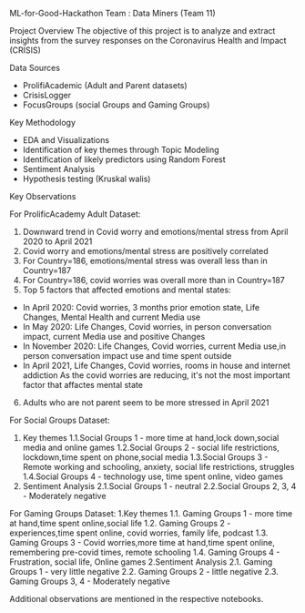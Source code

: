 ML-for-Good-Hackathon
Team : Data Miners (Team 11)

Project Overview
The objective of this project is to analyze and extract insights from the survey responses on the Coronavirus Health and Impact (CRISIS)

Data Sources
- ProlifiAcademic (Adult and Parent datasets)
- CrisisLogger
- FocusGroups (social Groups and Gaming Groups)

Key Methodology
- EDA and Visualizations
- Identification of key themes through Topic Modeling
- Identification of likely predictors using Random Forest
- Sentiment Analysis
- Hypothesis testing (Kruskal walis)

Key Observations

For ProlificAcademy Adult Dataset:
1. Downward trend in Covid worry and emotions/mental stress from April 2020 to April 2021
2. Covid worry and emotions/mental stress are positively correlated
3. For Country=186, emotions/mental stress was overall less than in Country=187
4. For Country=186, covid worries was overall more than in Country=187
5. Top 5 factors that affected emotions and mental states:
- In April 2020: Covid worries, 3 months prior emotion state, Life Changes, Mental Health and current Media use
- In May 2020: Life Changes, Covid worries, in person conversation impact, current Media use and positive Changes
- In November 2020: Life Changes, Covid worries, current Media use,in person conversation impact use and time spent outside
- In April 2021, Life Changes, Covid worries, rooms in house and internet addiction
As the covid worries are reducing, it's not the most important factor that affactes mental state
6. Adults who are not parent seem to be more stressed in April 2021

For Social Groups Dataset:
1. Key themes
1.1.Social Groups 1 - more time at hand,lock down,social media and online games
1.2.Social Groups 2 - social life restrictions, lockdown,time spent on phone,social media
1.3.Social Groups 3 - Remote working and schooling, anxiety, social life restrictions, struggles
1.4.Social Groups 4 - technology use, time spent online, video games
2. Sentiment Analysis
2.1.Social Groups 1 - neutral
2.2.Social Groups 2, 3, 4 - Moderately negative

For Gaming Groups Dataset:
1.Key themes
1.1. Gaming Groups 1 - more time at hand,time spent online,social life
1.2. Gaming Groups 2 - experiences,time spent online, covid worries, family life, podcast
1.3. Gaming Groups 3 - Covid worries,more time at hand,time spent online, remembering pre-covid times, remote schooling
1.4. Gaming Groups 4 - Frustration, social life, Online games
2.Sentiment Analysis
2.1. Gaming Groups 1 - very little negative
2.2. Gaming Groups 2 - little negative
2.3. Gaming Groups 3, 4 - Moderately negative


Additional observations are mentioned in the respective notebooks.
